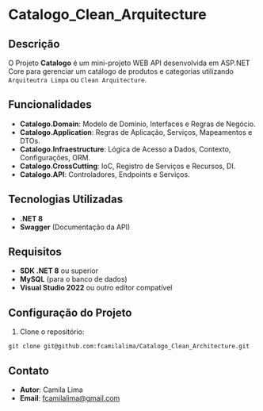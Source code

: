 # Catalogo_Clean_Arquitecture

## Descrição
O Projeto **Catalogo** é um mini-projeto WEB API desenvolvida em ASP.NET Core para gerenciar um catálogo de produtos e categorias utilizando `Arquiteutra Limpa` ou `Clean Arquitecture`. 

## Funcionalidades
- **Catalogo.Domain**: Modelo de Domínio, Interfaces e Regras de Negócio.
- **Catalogo.Application**: Regras de Aplicação, Serviços, Mapeamentos e DTOs.
- **Catalogo.Infraestructure**: Lógica de Acesso a Dados, Contexto, Configurações, ORM.
- **Catalogo.CrossCutting**: IoC, Registro de Serviços e Recursos, DI.
- **Catalogo.API**: Controladores, Endpoints e Serviços.  

## Tecnologias Utilizadas
- **.NET 8**
- **Swagger** (Documentação da API)

## Requisitos
- **SDK .NET 8** ou superior
- **MySQL** (para o banco de dados)
- **Visual Studio 2022** ou outro editor compatível

## Configuração do Projeto
1. Clone o repositório:
```
git clone git@github.com:fcamilalima/Catalogo_Clean_Architecture.git
```

## Contato
- **Autor**: Camila Lima
- **Email**: fcamilalima@gmail.com


